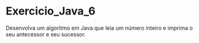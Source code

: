 # Exercicio_Java_6
Desenvolva um algoritmo em Java que leia um número inteiro e imprima o seu antecessor e seu sucessor.
